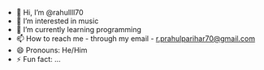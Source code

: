 - 👋 Hi, I’m @rahullll70
- 👀 I’m interested in music
- 🌱 I’m currently learning programming
- 📫 How to reach me - through my email - r.prahulparihar70@gmail.com
- 😄 Pronouns: He/Him
- ⚡ Fun fact: ...

<!---
rahullll70/rahullll70 is a ✨ special ✨ repository because its `README.md` (this file) appears on your GitHub profile.
You can click the Preview link to take a look at your changes.
--->
